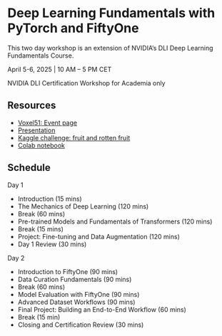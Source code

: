 # Deep Learning Fundamentals with PyTorch and FiftyOne

This two day workshop is an extension of NVIDIA’s DLI Deep Learning Fundamentals Course.

April 5-6, 2025 | 10 AM – 5 PM CET

NVIDIA DLI Certification Workshop for Academia only

## Resources
* [Voxel51: Event page](https://voxel51.com/computer-vision-events/deep-learning-fundamentals-with-pytorch-and-fiftyone-workshop-april-5-6-2025/)
* [Presentation](https://docs.google.com/presentation/d/1OdZUomsz607iXTWrv3NFEFXy9SSSnwRnRpAmCt_D05Q/edit#slide=id.g1f54ee99079_2_0)
* [Kaggle challenge: fruit and rotten fruit](https://www.kaggle.com/competitions/fruit-classification)
* [Colab notebook](https://colab.research.google.com/drive/1W4vOfqISsqRceORzGaJqmwLXt0GOhNU3?usp=sharing)

## Schedule
Day 1
- Introduction (15 mins)
- The Mechanics of Deep Learning (120 mins)
- Break (60 mins)
- Pre-trained Models and Fundamentals of Transformers (120 mins)
- Break (15 mins)
- Project: Fine-tuning and Data Augmentation (120 mins)
- Day 1 Review (30 mins)

Day 2
- Introduction to FiftyOne (90 mins)
- Data Curation Fundamentals (90 mins)
- Break (60 mins)
- Model Evaluation with FiftyOne (90 mins)
- Advanced Dataset Workflows (90 mins)
- Final Project: Building an End-to-End Workflow (60 mins)
- Break (15 min)
- Closing and Certification Review (30 mins)

